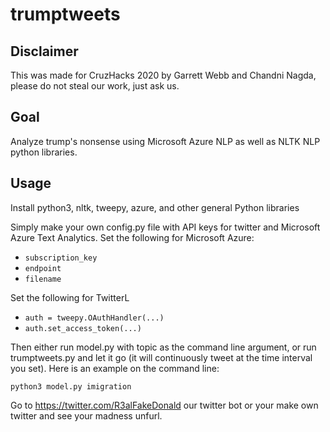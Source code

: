 # trumptweets

## Disclaimer
This was made for CruzHacks 2020 by Garrett Webb and Chandni Nagda, please do
not steal our work, just ask us.

## Goal
Analyze trump's nonsense using Microsoft Azure NLP as well as NLTK NLP python
libraries.

## Usage

Install python3, nltk, tweepy, azure, and other general Python libraries

Simply make your own config.py file with API keys for twitter and Microsoft
Azure Text Analytics. Set the following for Microsoft Azure:
* `subscription_key`
* `endpoint`
* `filename`

Set the following for TwitterL
* `auth = tweepy.OAuthHandler(...)`
* `auth.set_access_token(...)`

Then either run model.py with topic as the command line argument, or run
trumptweets.py and let it go (it will continuously tweet at the time interval
you set). Here is an example on the command line:

`python3 model.py imigration`

Go to https://twitter.com/R3alFakeDonald our twitter bot or your make own
twitter and see your madness unfurl.
